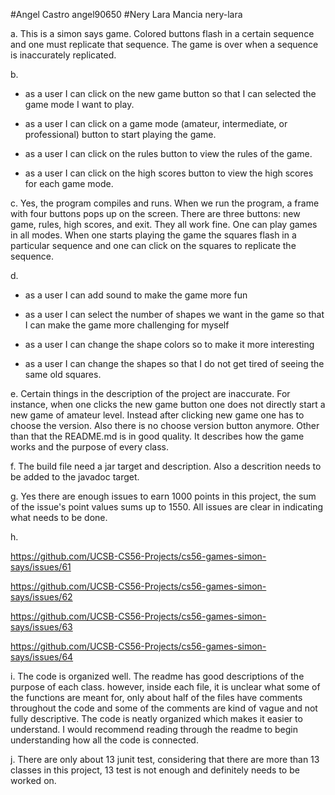 #Angel Castro angel90650 
#Nery Lara Mancia nery-lara


a. This is a simon says game. Colored buttons flash in a certain sequence and one must replicate that sequence. The game is over when a sequence is inaccurately replicated. 

b.
 
* as a user I can click on the new game button so that I can selected the game mode I want to play. 

* as a user I can click on a game mode (amateur, intermediate, or professional) button to start playing the game. 

* as a user I can click on the rules button to view the rules of the game.

* as a user I can click on the high scores button to view the high scores for each game mode. 


c. Yes, the program compiles and runs. When we run the program, a frame with four buttons pops up on the screen. There are three buttons: new game, rules, high scores, and exit. They all work fine. One can play games in all modes. When one starts playing the game the squares flash in a particular sequence and one can click on the squares to replicate the sequence. 

d. 

* as a user I can add sound to make the game more fun

* as a user I can select the number of shapes we want in the game so that I can make the game more challenging for myself

* as a user I can change the shape colors so to make it more interesting  

* as a user I can change the shapes so that I do not get tired of seeing the same old squares. 

e. Certain things in the description of the project are inaccurate. For instance, when one clicks the new game button one does not directly start a new game of amateur level. Instead after clicking new game one has to choose the version. Also there is no choose version button anymore. Other than that the README.md is in good quality. It describes how the game works and the purpose of every class. 

f. The build file need a jar target and description. Also a descrition needs to be added to the javadoc target. 

g. Yes there are enough issues to earn 1000 points in this project, the sum of the issue's point values sums up to 1550. All issues are clear in indicating what needs to be done. 

h.

https://github.com/UCSB-CS56-Projects/cs56-games-simon-says/issues/61

https://github.com/UCSB-CS56-Projects/cs56-games-simon-says/issues/62

https://github.com/UCSB-CS56-Projects/cs56-games-simon-says/issues/63

https://github.com/UCSB-CS56-Projects/cs56-games-simon-says/issues/64


i. The code is organized well. The readme has good descriptions of the purpose of each class. however, inside each file, it is unclear what some of the functions are meant for, only about half of the files have comments throughout the code and some of the comments are kind of vague and not fully descriptive. The code is neatly organized which makes it easier to understand. I would recommend reading through the readme to begin understanding how all the code is connected.

j. There are only about 13 junit test, considering that there are more than 13 classes in this project, 13 test is not enough and definitely needs to be worked on.
